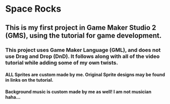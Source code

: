 # Space Rocks

## This is my first project in Game Maker Studio 2 (GMS), using the tutorial for game development.

### This project uses Game Maker Language (GML), and does not use Drag and Drop (DnD). It follows along with all of the video tutorial while adding some of my own twists.

#### ALL Sprites are custom made by me. Original Sprite designs may be found in links on the tutorial.

#### Background music is custom made by me as well! I am not musician haha...
